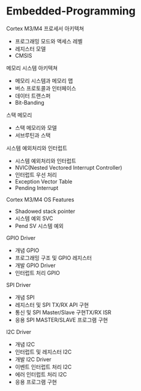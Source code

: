 # Embedded-Programming



 Cortex M3/M4 프로세서 아키텍쳐
  - 프로그래밍 모드와 액세스 레벨 
  - 레지스터 모델 
  - CMSIS
  
  
  
  
  
  
 메모리 시스템 아키텍쳐
  - 메모리 시스템과 메모리 맵 
  - 버스 프로토콜과 인터페이스 
  - 데이터 트랜스퍼 
  - Bit-Banding

  
  
  
  
  
 스택 메모리 
  - 스택 메모리와 모델 
  - 서브루틴과 스택 
  
  
  
  
  
  
 시스템 예외처리와 인터럽트
  - 시스템 예외처리와 인터럽트 
  - NVIC(Nested Vectored Interrupt Controller) 
  - 인터럽트 우선 처리
  - Exception Vector Table 
  - Pending Interrupt 
  
  
  
  
  
  
 Cortex M3/M4 OS Features
  - Shadowed stack pointer 
  - 시스템 예외 SVC 
  - Pend SV 시스템 예외 






 GPIO Driver 
  - 개념 GPIO 
  - 프로그래밍 구조 및 GPIO 레지스터 
  - 개발 GPIO Driver 
  - 인터럽트 처리 GPIO






 SPI Driver 
  - 개념 SPI 
  - 레지스터 및 SPI TX/RX API 구현 
  - 통신 및 SPI Master/Slave 구현TX/RX ISR 
  - 응용 SPI MASTER/SLAVE 프로그램 구현 






 I2C Driver 
  - 개념 I2C 
  - 인터럽트 및 레지스터 I2C  
  - 개발 I2C Driver 
  - 이벤트 인터럽트 처리 I2C 
  - 에러 인터럽트 처리 I2C 
  - 응용 프로그램 구현 




